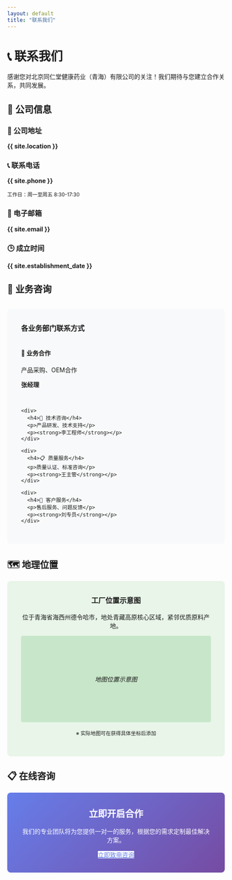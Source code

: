 ```yaml
---
layout: default
title: "联系我们"
---
```


# 📞 联系我们

感谢您对北京同仁堂健康药业（青海）有限公司的关注！我们期待与您建立合作关系，共同发展。

## 🏢 公司信息

<div class="feature-list">
  <div class="feature-item">
    <h3>📍 公司地址</h3>
    <p><strong>{{ site.location }}</strong></p>
  </div>
  
  <div class="feature-item">
    <h3>📞 联系电话</h3>
    <p><strong>{{ site.phone }}</strong></p>
    <small>工作日：周一至周五 8:30-17:30</small>
  </div>
  
  <div class="feature-item">
    <h3>📧 电子邮箱</h3>
    <p><strong>{{ site.email }}</strong></p>
  </div>
  
  <div class="feature-item">
    <h3>🕒 成立时间</h3>
    <p><strong>{{ site.establishment_date }}</strong></p>
  </div>
</div>

## 💼 业务咨询

<div style="background: #f8f9fa; padding: 2rem; border-radius: 8px; margin: 2rem 0;">
  <h3 style="margin-top: 0;">各业务部门联系方式</h3>
  
  <div style="display: grid; grid-template-columns: repeat(auto-fit, minmax(250px, 1fr)); gap: 1rem;">
    <div>
      <h4>🤝 业务合作</h4>
      <p>产品采购、OEM合作</p>
      <p><strong>张经理</strong></p>
    </div>
    
    <div>
      <h4>🔬 技术咨询</h4>
      <p>产品研发、技术支持</p>
      <p><strong>李工程师</strong></p>
    </div>
    
    <div>
      <h4>📋 质量服务</h4>
      <p>质量认证、标准咨询</p>
      <p><strong>王主管</strong></p>
    </div>
    
    <div>
      <h4>💬 客户服务</h4>
      <p>售后服务、问题反馈</p>
      <p><strong>刘专员</strong></p>
    </div>
  </div>
</div>

## 🗺️ 地理位置

<div style="background: #e8f5e8; padding: 2rem; border-radius: 8px; text-align: center;">
  <h3 style="margin-top: 0;">工厂位置示意图</h3>
  <p>位于青海省海西州德令哈市，地处青藏高原核心区域，紧邻优质原料产地。</p>
  <div style="background: #c8e6c9; height: 200px; display: flex; align-items: center; justify-content: center; border-radius: 4px;">
    <p><em>地图位置示意图</em></p>
  </div>
  <p style="margin-top: 1rem;"><small>※ 实际地图可在获得具体坐标后添加</small></p>
</div>

## 📋 在线咨询

<div style="text-align: center; padding: 2rem; background: linear-gradient(135deg, #667eea 0%, #764ba2 100%); color: white; border-radius: 8px;">
  <h2 style="margin-top: 0;">立即开启合作</h2>
  <p>我们的专业团队将为您提供一对一的服务，根据您的需求定制最佳解决方案。</p>
  <a href="tel:{{ site.phone }}" class="cta-button" style="background: white; color: #667eea;">立即致电咨询</a>
</div>